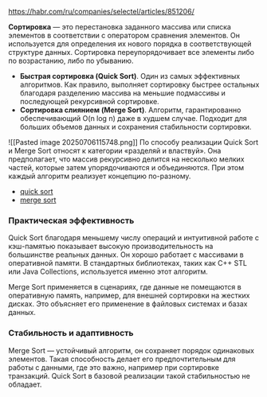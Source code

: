 
https://habr.com/ru/companies/selectel/articles/851206/

**Сортировка** — это перестановка заданного массива или списка элементов в соответствии с оператором сравнения элементов. Он используется для определения их нового порядка в соответствующей структуре данных. Сортировка переупорядочивает все элементы либо по возрастанию, либо по убыванию.

- **Быстрая сортировка (Quick Sort)**. Один из самых эффективных алгоритмов. Как правило, выполняет сортировку быстрее остальных благодаря разделению массива на меньшие подмассивы и последующей рекурсивной сортировке.
- **Сортировка слиянием (Merge Sort)**. Алгоритм, гарантированно обеспечивающий O(n log ⁡n) даже в худшем случае. Подходит для больших объемов данных и сохранения стабильности сортировки.


![[Pasted image 20250706115748.png]]
По способу реализации Quick Sort и Merge Sort относят к категории «разделяй и властвуй». Она предполагает, что массив рекурсивно делится на несколько мелких частей, которые затем упорядочиваются и объединяются. При этом каждый алгоритм реализует концепцию по-разному.

- [quick sort](../../algos/sort/quick_sort)
- [merge sort](../../algos/sort/merge_sort)
### **Практическая эффективность**

Quick Sort благодаря меньшему числу операций и интуитивной работе с кэш-памятью показывает высокую производительность на большинстве реальных данных. Он хорошо работает с массивами в оперативной памяти. В стандартных библиотеках, таких как C++ STL или Java Collections, используется именно этот алгоритм.  
  
Merge Sort применяется в сценариях, где данные не помещаются в оперативную память, например, для внешней сортировки на жестких дисках. Это объясняет его применение в файловых системах и базах данных.  

### **Стабильность и адаптивность**

Merge Sort — устойчивый алгоритм, он сохраняет порядок одинаковых элементов. Такая способность делает его предпочтительным для работы с данными, где это важно, например при сортировке транзакций. Quick Sort в базовой реализации такой стабильностью не обладает.